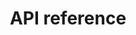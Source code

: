 ---
pcx_content_type: navigation
title: API reference
external_link: /api/operations/radar-get-annotations-outages
weight: 5
_build:
  publishResources: false
  render: never
---